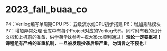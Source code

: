 # 2023_fall_buaa_co
P4：Verilog编写单周期CPU
P5：五级流水线CPU初步搭建
P6：增加乘除模块
P7：增加异常处理
仓库中有每个Project对应的Verilog代码，同时附有我的设计文档和上机前的准备，供学弟学妹参考~祝大家co顺利通过！
**理论一定要重视！**
**课程组有严格的查重机制，一旦被发现抄袭后果严重，勿谓言之不预也！**
